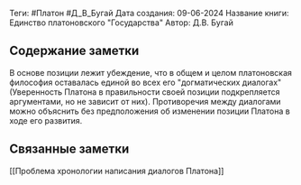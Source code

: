 Теги: #Платон #Д_В_Бугай 
Дата создания: 09-06-2024
Название книги: Единство платоновского "Государства"
Автор: Д.В. Бугай
## Содержание заметки
В основе позиции лежит убеждение, что в общем и целом платоновская философия оставалась единой во всех его "догматических диалогах" (Уверенность Платона в правильности своей позиции подкрепляется аргументами, но не зависит от них). Противоречия между диалогами можно объяснить без предположения об изменении позиции Платона в ходе его развития. 
## Связанные заметки
[[Проблема хронологии написания диалогов Платона]]